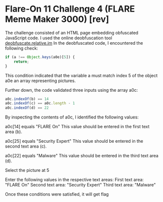# Flare-On 11 Challenge 4 (FLARE Meme Maker 3000) [rev]
The challenge consisted of an HTML page embedding obfuscated JavaScript code. 
I used the online deobfuscation tool
[deobfuscate.relative.im](https://deobfuscate.relative.im/)
In the deobfuscated code, I encountered the following check:
```js
if (a !== Object.keys(a0e)[5]) {
    return;
}
```
This condition indicated that the variable a must match  index 5 of the object a0e
an array representing pictures.

Further down, the code validated three inputs using the array a0c:
```js
a0c.indexOf(b) == 14
a0c.indexOf(c) == a0c.length - 1
a0c.indexOf(d) == 22
```
By inspecting the contents of a0c, I identified the following values:

a0c[14] equals "FLARE On"
This value should be entered in the first text area (b).

a0c[25] equals "Security Expert"
This value should be entered in the second text area (c).

a0c[22] equals "Malware"
This value should be entered in the third text area (d).

Select the picture at  5

Enter the following values in the respective text areas:
First text area: "FLARE On"
Second text area: "Security Expert"
Third text area: "Malware"

Once these conditions were satisfied, it will get flag 
